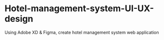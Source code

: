 # Hotel-management-system-UI-UX-design
Using Adobe XD & Figma, create hotel management system web application
